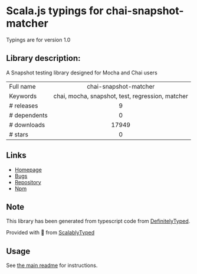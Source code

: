 
# Scala.js typings for chai-snapshot-matcher

Typings are for version 1.0

## Library description:
A Snapshot testing library designed for Mocha and Chai users

|                    |                 |
| ------------------ | :-------------: |
| Full name          | chai-snapshot-matcher |
| Keywords           | chai, mocha, snapshot, test, regression, matcher |
| # releases         | 9 |
| # dependents       | 0 |
| # downloads        | 17949 |
| # stars            | 0 |

## Links
- [Homepage](https://github.com/tlameiras/chai-snapshot#readme)
- [Bugs](https://github.com/tlameiras/chai-snapshot/issues)
- [Repository](https://github.com/tlameiras/chai-snapshot)
- [Npm](https://www.npmjs.com/package/chai-snapshot-matcher)
    


## Note
This library has been generated from typescript code from [DefinitelyTyped](https://definitelytyped.org).

Provided with :purple_heart: from [ScalablyTyped](https://github.com/oyvindberg/ScalablyTyped)

## Usage
See [the main readme](../../readme.md) for instructions.


